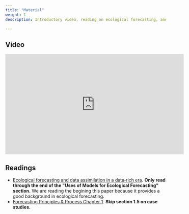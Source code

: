 ```yaml
---
title: "Material"
weight: 1
description: Introductory video, reading on ecological forecasting, and reading on general forecasting.

---
```


## Video

<iframe width="560" height="315" src="https://www.youtube-nocookie.com/embed/Lgi_e7N-C8E" frameborder="0" allow="accelerometer; autoplay; encrypted-media; gyroscope; picture-in-picture" allowfullscreen></iframe>

## Readings

* [Ecological forecasting and data assimilation in a data‐rich era](https://pdfs.semanticscholar.org/9ddf/dd71c64715c6c474ac04f6505f3eb95d3e8b.pdf). **Only read through the end of the "Uses of Models for Ecological Forecasting" section.** We are reading the begining this paper because it provides a good background in ecological forecasting.
* [Forecasting Principles & Process Chapter 1](https://www.otexts.org/fpp/1). **Skip section 1.5 on case studies.**